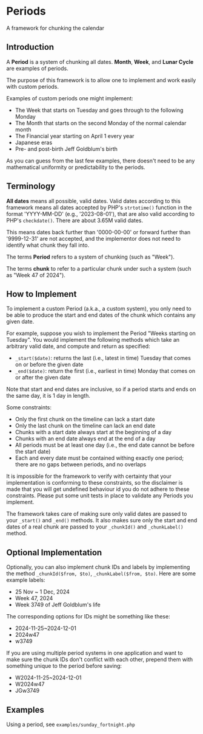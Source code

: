 # Periods

A framework for chunking the calendar

## Introduction

A **Period** is a system of chunking all dates. **Month**, **Week**, and **Lunar Cycle** are examples of periods.

The purpose of this framework is to allow one to implement and work easily with custom periods.

Examples of custom periods one might implement:

 - The Week that starts on Tuesday and goes through to the following Monday
 - The Month that starts on the second Monday of the normal calendar month
 - The Financial year starting on April 1 every year
 - Japanese eras
 - Pre- and post-birth Jeff Goldblum's birth

As you can guess from the last few examples, there doesn't need to be any mathematical uniformity or predictability to the periods.

## Terminology

**All dates** means all possible, valid dates. Valid dates according to this framework means all dates accepted by PHP's `strtotime()` function in the format 'YYYY-MM-DD' (e.g., '2023-08-01'), that are also valid according to PHP's `checkdate()`. There are about 3.65M valid dates.

This means dates back further than '0000-00-00' or forward further than '9999-12-31' are not accepted, and the implementor does not need to identify what chunk they fall into.

The terms **Period** refers to a system of chunking (such as "Week").

The terms **chunk** to refer to a particular chunk under such a system (such as "Week 47 of 2024").

## How to Implement

To implement a custom Period (a.k.a., a custom system), you only need to be able to produce the start and end dates of the chunk which contains any given date.

For example, suppose you wish to implement the Period "Weeks starting on Tuesday". You would implement the following methods which take an arbitrary valid date, and compute and return as specified:
 - `_start($date)`: returns the last (i.e., latest in time) Tuesday that comes on or before the given date
 - `_end($date)`: return the first (i.e., earliest in time) Monday that comes on or after the given date

Note that start and end dates are inclusive, so if a period starts and ends on the same day, it is 1 day in length.

Some constraints:

 - Only the first chunk on the timeline can lack a start date
 - Only the last chunk on the timeline can lack an end date
 - Chunks with a start date always start at the beginning of a day
 - Chunks with an end date always end at the end of a day
 - All periods must be at least one day (i.e., the end date cannot be before the start date)
 - Each and every date must be contained withing exactly one period; there are no gaps between periods, and no overlaps

It is impossible for the framework to verify with certainty that your implementation is conforming to these constraints, so the disclaimer is made that you will get undefined behaviour id you do not adhere to these constraints. Please put some unit tests in place to validate any Periods you implement.

The framework takes care of making sure only valid dates are passed to your `_start()` and `_end()` methods. It also makes sure only the start and end dates of a real chunk are passed to your `_chunkId()` and `_chunkLabel()` method.

## Optional Implementation

Optionally, you can also implement chunk IDs and labels by implementing the method  `_chunkId($from, $to)`, `_chunkLabel($from, $to)`. Here are some example labels:

 - 25 Nov ~ 1 Dec, 2024
 - Week 47, 2024
 - Week 3749 of Jeff Goldblum's life

The corresponding options for IDs might be something like these:
 - 2024-11-25~2024-12-01
 - 2024w47
 - w3749

If you are using multiple period systems in one application and want to make sure the chunk IDs don't conflict with each other, prepend them with something unique to the period before saving:

 - W2024-11-25~2024-12-01
 - W2024w47
 - JGw3749

## Examples

Using a period, see `examples/sunday_fortnight.php`
